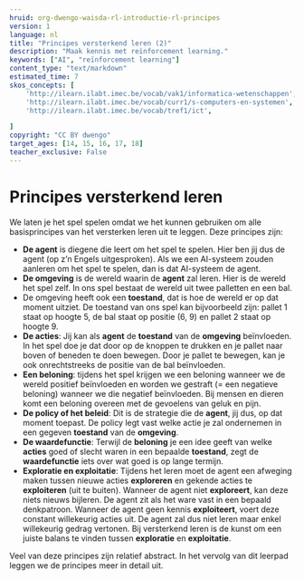 ```yaml
---
hruid: org-dwengo-waisda-rl-introductie-rl-principes
version: 1
language: nl
title: "Principes versterkend leren (2)"
description: "Maak kennis met reïnforcement learning."
keywords: ["AI", "reïnforcement learning"]
content_type: "text/markdown"
estimated_time: 7
skos_concepts: [
    'http://ilearn.ilabt.imec.be/vocab/vak1/informatica-wetenschappen', 
    'http://ilearn.ilabt.imec.be/vocab/curr1/s-computers-en-systemen',
    'http://ilearn.ilabt.imec.be/vocab/tref1/ict',

]
copyright: "CC BY dwengo"
target_ages: [14, 15, 16, 17, 18]
teacher_exclusive: False
---
```


# Principes versterkend leren

We laten je het spel spelen omdat we het kunnen gebruiken om alle basisprincipes van het versterken leren uit te leggen. Deze principes zijn:

- **De agent** is diegene die leert om het spel te spelen. Hier ben jij dus de agent (op z’n Engels uitgesproken). Als we een AI-systeem zouden aanleren om het spel te spelen, dan is dat AI-systeem de agent.
- **De omgeving** is de wereld waarin de **agent** zal leren. Hier is de wereld het spel zelf. In ons spel bestaat de wereld uit twee palletten en een bal.
- De omgeving heeft ook een **toestand**, dat is hoe de wereld er op dat moment uitziet. De toestand van ons spel kan bijvoorbeeld zijn: pallet 1 staat op hoogte 5, de bal staat op positie (6, 9) en pallet 2 staat op hoogte 9.
- **De acties**: Jij kan als **agent** de **toestand** van de **omgeving** beïnvloeden. In het spel doe je dat door op de knoppen te drukken en je pallet naar boven of beneden te doen bewegen. Door je pallet te bewegen, kan je ook onrechtstreeks de positie van de bal beïnvloeden.
- **Een beloning**: tijdens het spel krijgen we een beloning wanneer we de wereld positief beïnvloeden en worden we gestraft (= een negatieve beloning) wanneer we die negatief beïnvloeden. Bij mensen en dieren komt een beloning overeen met de gevoelens van geluk en pijn. 
- **De policy of het beleid**: Dit is de strategie die de **agent**, jij dus, op dat moment toepast. De policy legt vast welke actie je zal ondernemen in een gegeven **toestand** van de **omgeving**.
- **De waardefunctie**: Terwijl de **beloning** je een idee geeft van welke **acties** goed of slecht waren in een bepaalde **toestand**, zegt de **waardefunctie** iets over wat goed is op lange termijn. 
- **Exploratie en exploitatie**: Tijdens het leren moet de agent een afweging maken tussen nieuwe acties **exploreren** en gekende acties te **exploiteren** (uit te buiten). Wanneer de agent niet **exploreert**, kan deze niets nieuws bijleren. De agent zit als het ware vast in een bepaald denkpatroon. Wanneer de agent geen kennis **exploiteert**, voert deze constant willekeurig acties uit. De agent zal dus niet leren maar enkel willekeurig gedrag vertonen. Bij versterkend leren is de kunst om een juiste balans te vinden tussen **exploratie** en **exploitatie**.

Veel van deze principes zijn relatief abstract. In het vervolg van dit leerpad leggen we de principes meer in detail uit.
